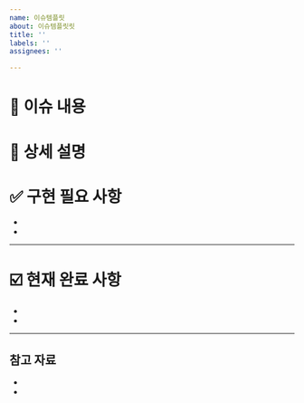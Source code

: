 ```yaml
---
name: 이슈템플릿
about: 이슈템플릿릿
title: ''
labels: ''
assignees: ''

---
```


# 📄  이슈 내용

# 📝  상세 설명


# ✅ 구현 필요 사항
- 
- 

-------------------------------------
# ☑️ 현재 완료 사항
-
-

---------------------------------------

## 참고 자료
- 
-
